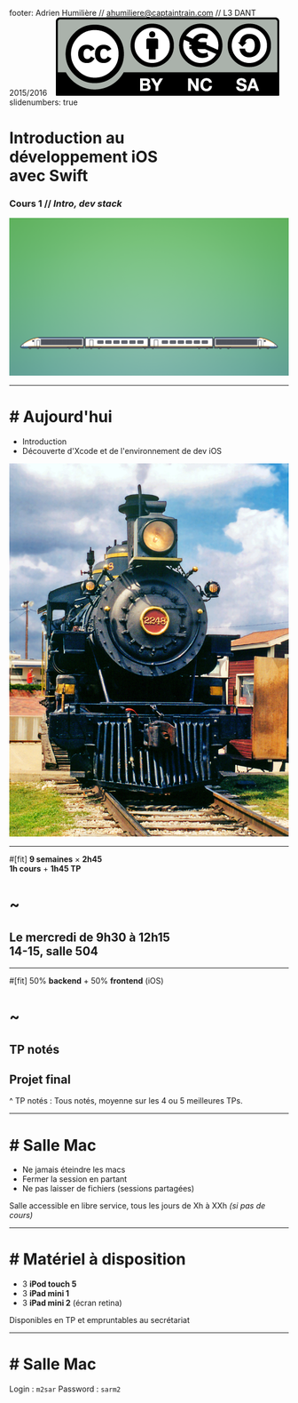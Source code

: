 footer: Adrien Humilière // ahumiliere@captaintrain.com // L3 DANT 2015/2016    ![inline](assets/by-nc-sa.eu.png)
slidenumbers: true

# Introduction au <br/>**développement iOS** <br/>avec Swift
### Cours 1 // *Intro, dev stack*

![original](assets/trains/trains_bg_1.png)

---

# **\#** Aujourd'hui

- Introduction
- Découverte d'Xcode et de l'environnement de dev iOS

![right](assets/01_today.jpg)

---

#[fit] **9 semaines** × **2h45**<br/>**1h cours** + **1h45 TP**
# ~
## Le mercredi de 9h30 à 12h15<br/>14-15, salle 504

--- 

#[fit] 50% **backend** + 50% **frontend** (iOS)
# ~
## **TP** notés 
## **Projet** final 

^ TP notés : Tous notés, moyenne sur les 4 ou 5 meilleures TPs.

---

# **\#** Salle Mac

- Ne jamais éteindre les macs
- Fermer la session en partant
- Ne pas laisser de fichiers (sessions partagées)

Salle accessible en libre service,
tous les jours de Xh à XXh *(si pas de cours)*

---

# **\#** Matériel à disposition

- 3 **iPod touch 5**
- 3 **iPad mini 1**
- 3 **iPad mini 2** (écran retina)

Disponibles en TP et empruntables au secrétariat

---

# **\#** Salle Mac

Login : `m2sar`
Password : `sarm2`